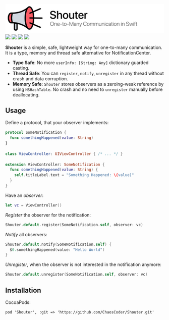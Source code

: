 ![](logo.png)
[![](http://img.shields.io/badge/Swift-4.2-blue.svg)]() [![](http://img.shields.io/badge/iOS-8.0%2B-blue.svg)]() [![](https://img.shields.io/github/license/ChaosCoder/Shouter.svg)](LICENSE.md) [![](https://img.shields.io/bitrise/83adcb765d1ad6e0/master.svg?token=Ma5TqbEQTa5zaE6Q0k6tVw)](https://app.bitrise.io/app/83adcb765d1ad6e0)

**Shouter** is a simple, safe, lightweight way for one-to-many communication. It is a type, memory and thread safe alternative for NotificationCenter.

- **Type Safe**: No more `userInfo: [String: Any]` dictionary guarded casting.
- **Thread Safe**: You can `register`, `notify`, `unregister` in any thread without crash and data corruption.
- **Memory Safe**: `Shouter` stores observers as a zeroing-weak reference by using `NSHashTable`. No crash and no need to `unregister` manually before deallocating.

## Usage

Define a protocol, that your observer implements:

~~~swift
protocol SomeNotification {
  func somethingHappened(value: String)
}

class ViewController: UIViewController { /* ... */ }

extension ViewController: SomeNotification {
  func somethingHappened(value: String) {
    self.titleLabel.text = "Something Happened: \(value)"
  }
}
~~~

Have an *observer*:

~~~swift
let vc = ViewController()
~~~

*Register* the observer for the notification:

~~~swift
Shouter.default.register(SomeNotification.self, observer: vc)
~~~

*Notify* all observers:

~~~swift
Shouter.default.notify(SomeNotification.self) {
  $0.somethingHappened(value: "Hello World")
}
~~~

*Unregister*, when the observer is not interested in the notification anymore:

~~~swift
Shouter.default.unregister(SomeNotification.self, observer: vc)
~~~

## Installation

CocoaPods:

~~~
pod 'Shouter', :git => 'https://github.com/ChaosCoder/Shouter.git'
~~~
